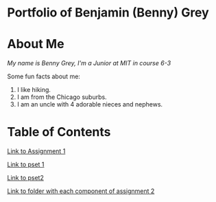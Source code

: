 # Portfolio of Benjamin (Benny) Grey

# About Me
*My name is Benny Grey, I'm a Junior at MIT in course 6-3*

Some fun facts about me:
1. I like hiking.
2. I am from the Chicago suburbs.
3. I am an uncle with 4 adorable nieces and nephews.


# Table of Contents
[Link to Assignment 1](assignments/assignment1.md)

[Link to pset 1](assignments/pset1.md)

[Link to pset2](assignments/pset2.md)

[Link to folder with each component of assignment 2](assignments/assignment2)

